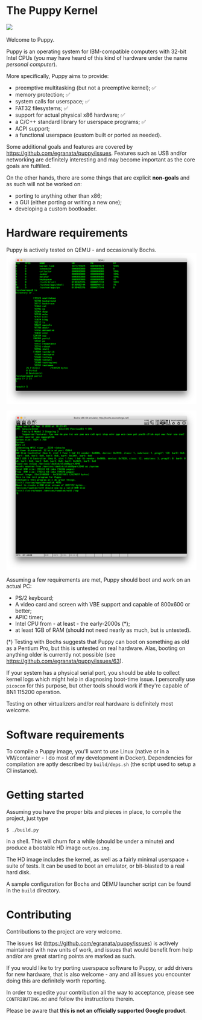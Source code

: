# The Puppy Kernel
[![](https://travis-ci.org/egranata/puppy.svg?branch=master)](https://travis-ci.org/egranata/puppy)

Welcome to Puppy.

Puppy is an operating system for IBM-compatible computers with 32-bit Intel CPUs (you may have heard of this kind of hardware under the name *personal computer*).

More specifically, Puppy aims to provide:

- preemptive multitasking (but not a preemptive kernel); ✅
- memory protection; ✅
- system calls for userspace; ✅
- FAT32 filesystems; ✅
- support for actual physical x86 hardware; ✅
- a C/C++ standard library for userspace programs; ✅
- ACPI support;
- a functional userspace (custom built or ported as needed).

Some additional goals and features are covered by https://github.com/egranata/puppy/issues. Features such as USB and/or networking are definitely interesting and may become important as the core goals are fulfilled.

On the other hands, there are some things that are explicit **non-goals** and as such will not be worked on:

- porting to anything other than x86;
- a GUI (either porting or writing a new one);
- developing a custom bootloader.

# Hardware requirements

Puppy is actively tested on QEMU - and occasionally Bochs.
![](docs/qemu.png)

![](docs/bochs.png)

Assuming a few requirements are met, Puppy should boot and work on an actual PC:
- PS/2 keyboard;
- A video card and screen with VBE support and capable of 800x600 or better;
- APIC timer;
- Intel CPU from - at least - the early-2000s (*);
- at least 1GB of RAM (should not need nearly as much, but is untested).

(*) Testing with Bochs suggests that Puppy can boot on something as old as a Pentium Pro, but this is untested on real hardware.
Alas, booting on anything older is currently not possible (see https://github.com/egranata/puppy/issues/63).

If your system has a physical serial port, you should be able to collect kernel logs which might help in diagnosing boot-time issue. I personally use `picocom` for this purpose, but other tools should work if they're capable of 8N1 115200 operation.

Testing on other virtualizers and/or real hardware is definitely most welcome.

# Software requirements

To compile a Puppy image, you'll want to use Linux (native or in a VM/container - I do most of my development in Docker). Dependencies for compilation are aptly described by `build/deps.sh` (the script used to setup a CI instance).

# Getting started

Assuming you have the proper bits and pieces in place, to compile the project, just type

```
$ ./build.py
```

in a shell. This will churn for a while (should be under a minute) and produce a bootable HD image `out/os.img`.

The HD image includes the kernel, as well as a fairly minimal userspace + suite of tests. It can be used to boot an emulator, or bit-blasted to a real hard disk.

A sample configuration for Bochs and QEMU launcher script can be found in the `build` directory.

# Contributing

Contributions to the project are very welcome.

The issues list (https://github.com/egranata/puppy/issues) is actively maintained with new units of work, and issues that would benefit from help and/or are great starting points are marked as such.

If you would like to try porting userspace software to Puppy, or add drivers for new hardware, that is also welcome - any and all issues you encounter doing this are definitely worth reporting.

In order to expedite your contribution all the way to acceptance, please see `CONTRIBUTING.md` and follow the instructions therein.

Please be aware that **this is not an officially supported Google product**.
